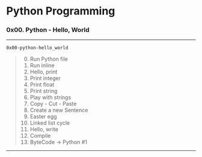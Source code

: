 # Python Programming
### 0x00. Python - Hello, World
---
`0x00-python-hello_world`
> 0. Run Python file
> 1. Run inline
> 2. Hello, print
> 3. Print integer
> 4. Print float
> 5. Print string
> 6. Play with strings
> 7. Copy - Cut - Paste
> 8. Create a new Sentence
> 9. Easter egg
> 10. Linked list cycle
> 11. Hello, write
> 12. Compile
> 13. ByteCode -> Python #1
---
